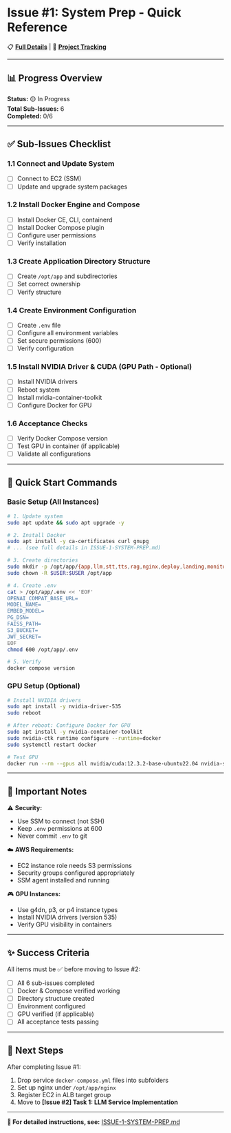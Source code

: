 # Issue #1: System Prep - Quick Reference

📋 **[Full Details](ISSUE-1-SYSTEM-PREP.md)** | 🎯 **[Project Tracking](PROJECT_TRACKING.md)**

---

## 📊 Progress Overview

**Status:** 🟡 In Progress  
**Total Sub-Issues:** 6  
**Completed:** 0/6

---

## ✅ Sub-Issues Checklist

### 1.1 Connect and Update System
- [ ] Connect to EC2 (SSM)
- [ ] Update and upgrade system packages

### 1.2 Install Docker Engine and Compose
- [ ] Install Docker CE, CLI, containerd
- [ ] Install Docker Compose plugin
- [ ] Configure user permissions
- [ ] Verify installation

### 1.3 Create Application Directory Structure
- [ ] Create `/opt/app` and subdirectories
- [ ] Set correct ownership
- [ ] Verify structure

### 1.4 Create Environment Configuration
- [ ] Create `.env` file
- [ ] Configure all environment variables
- [ ] Set secure permissions (600)
- [ ] Verify configuration

### 1.5 Install NVIDIA Driver & CUDA (GPU Path - Optional)
- [ ] Install NVIDIA drivers
- [ ] Reboot system
- [ ] Install nvidia-container-toolkit
- [ ] Configure Docker for GPU

### 1.6 Acceptance Checks
- [ ] Verify Docker Compose version
- [ ] Test GPU in container (if applicable)
- [ ] Validate all configurations

---

## 🚀 Quick Start Commands

### Basic Setup (All Instances)
```bash
# 1. Update system
sudo apt update && sudo apt upgrade -y

# 2. Install Docker
sudo apt install -y ca-certificates curl gnupg
# ... (see full details in ISSUE-1-SYSTEM-PREP.md)

# 3. Create directories
sudo mkdir -p /opt/app/{app,llm,stt,tts,rag,nginx,deploy,landing,monitoring}
sudo chown -R $USER:$USER /opt/app

# 4. Create .env
cat > /opt/app/.env << 'EOF'
OPENAI_COMPAT_BASE_URL=
MODEL_NAME=
EMBED_MODEL=
PG_DSN=
FAISS_PATH=
S3_BUCKET=
JWT_SECRET=
EOF
chmod 600 /opt/app/.env

# 5. Verify
docker compose version
```

### GPU Setup (Optional)
```bash
# Install NVIDIA drivers
sudo apt install -y nvidia-driver-535
sudo reboot

# After reboot: Configure Docker for GPU
sudo apt install -y nvidia-container-toolkit
sudo nvidia-ctk runtime configure --runtime=docker
sudo systemctl restart docker

# Test GPU
docker run --rm --gpus all nvidia/cuda:12.3.2-base-ubuntu22.04 nvidia-smi
```

---

## 📝 Important Notes

⚠️ **Security:**
- Use SSM to connect (not SSH)
- Keep `.env` permissions at 600
- Never commit `.env` to git

☁️ **AWS Requirements:**
- EC2 instance role needs S3 permissions
- Security groups configured appropriately
- SSM agent installed and running

🎮 **GPU Instances:**
- Use g4dn, p3, or p4 instance types
- Install NVIDIA drivers (version 535)
- Verify GPU visibility in containers

---

## ✨ Success Criteria

All items must be ✅ before moving to Issue #2:
- [ ] All 6 sub-issues completed
- [ ] Docker & Compose verified working
- [ ] Directory structure created
- [ ] Environment configured
- [ ] GPU verified (if applicable)
- [ ] All acceptance tests passing

---

## 🔗 Next Steps

After completing Issue #1:
1. Drop service `docker-compose.yml` files into subfolders
2. Set up nginx under `/opt/app/nginx`
3. Register EC2 in ALB target group
4. Move to **[Issue #2] Task 1: LLM Service Implementation**

---

**📖 For detailed instructions, see:** [ISSUE-1-SYSTEM-PREP.md](ISSUE-1-SYSTEM-PREP.md)